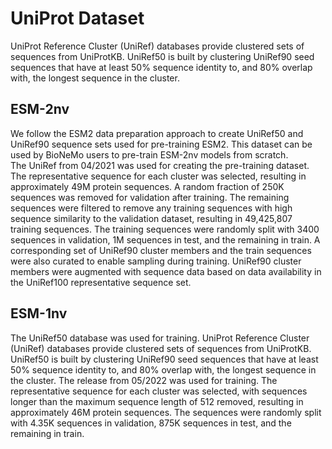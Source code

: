 # UniProt Dataset
UniProt Reference Cluster (UniRef) databases provide clustered sets of sequences from UniProtKB. UniRef50 is built by clustering UniRef90 seed sequences that have at least 50% sequence identity to, and 80% overlap with, the longest sequence in the cluster.  

## ESM-2nv  
We follow the ESM2 data preparation approach to create UniRef50 and UniRef90 sequence sets used for pre-training ESM2. This dataset can be used by BioNeMo users to pre-train ESM-2nv models from scratch.   
The UniRef from 04/2021 was used for creating the pre-training dataset. The representative sequence for each cluster was selected, resulting in approximately 49M protein sequences. A random fraction of 250K sequences was removed for validation after training. The remaining sequences were filtered to remove any training sequences with high sequence similarity to the validation dataset, resulting in 49,425,807 training sequences. The training sequences were randomly split with 3400 sequences in validation, 1M sequences in test, and the remaining in train. A corresponding set of UniRef90 cluster members and the train sequences were also curated to enable sampling during training. UniRef90 cluster members were augmented with sequence data based on data availability in the UniRef100 representative sequence set.  

## ESM-1nv  
The UniRef50 database was used for training. UniProt Reference Cluster (UniRef) databases provide clustered sets of sequences from UniProtKB. UniRef50 is built by clustering UniRef90 seed sequences that have at least 50% sequence identity to, and 80% overlap with, the longest sequence in the cluster. The release from 05/2022 was used for training. The representative sequence for each cluster was selected, with sequences longer than the maximum sequence length of 512 removed, resulting in approximately 46M protein sequences. The sequences were randomly split with 4.35K sequences in validation, 875K sequences in test, and the remaining in train. 